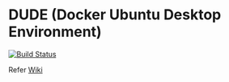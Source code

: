 # DUDE (Docker Ubuntu Desktop Environment)

[![Build Status](https://travis-ci.org/shanmukhananda/DUDE.svg?branch=master)](https://travis-ci.org/shanmukhananda/DUDE)


Refer [Wiki](https://github.com/shanmukhananda/DUDE/wiki)
